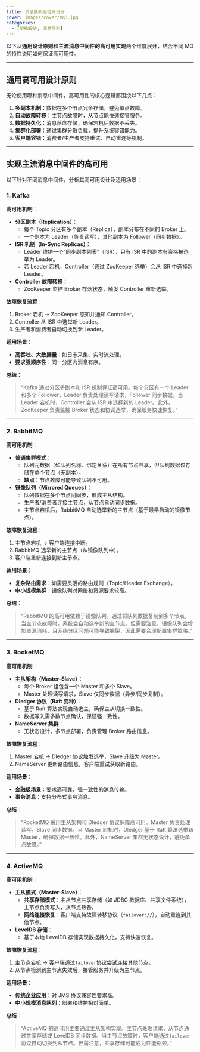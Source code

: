 ```yaml
---
title: 消息队列高可用设计
cover: images/cover/mq3.jpg
categories:
  - [架构设计, 消息队列]
---
```


以下从**通用设计原则**和**主流消息中间件的高可用实现**两个维度展开，结合不同 MQ 的特性说明如何保证高可用性。

---

## 通用高可用设计原则

无论使用哪种消息中间件，高可用性的核心逻辑都围绕以下几点：

1. **多副本机制**：数据在多个节点冗余存储，避免单点故障。
2. **自动故障转移**：主节点故障时，从节点能快速接管服务。
3. **数据持久化**：消息落盘存储，确保宕机后数据不丢失。
4. **集群化部署**：通过集群分散负载，提升系统容错能力。
5. **客户端容错**：消费者/生产者支持重试、自动重连等机制。

---

## 实现主流消息中间件的高可用

以下针对不同消息中间件，分析其高可用设计及适用场景：

### 1. **Kafka**

**高可用机制**：

- **分区副本（Replication）**：
  - 每个 Topic 分区有多个副本（Replica），副本分布在不同的 Broker 上。
  - 一个副本为 Leader（负责读写），其他副本为 Follower（同步数据）。
- **ISR 机制（In-Sync Replicas）**：
  - Leader 维护一个“同步副本列表”（ISR），只有 ISR 中的副本有资格被选举为 Leader。
  - 若 Leader 宕机，Controller（通过 ZooKeeper 选举）会从 ISR 中选择新 Leader。
- **Controller 故障转移**：
  - ZooKeeper 监控 Broker 存活状态，触发 Controller 重新选举。

**故障恢复流程**：

1. Broker 宕机 → ZooKeeper 感知并通知 Controller。
2. Controller 从 ISR 中选举新 Leader。
3. 生产者和消费者自动切换到新 Leader。

**适用场景**：

- **高吞吐、大数据量**：如日志采集、实时流处理。
- **要求强顺序性**：同一分区内消息有序。

**总结**：

> “Kafka 通过分区多副本和 ISR 机制保证高可用。每个分区有一个 Leader 和多个 Follower，Leader 负责处理读写请求，Follower 同步数据。当 Leader 宕机时，Controller 会从 ISR 中选择新的 Leader。此外，ZooKeeper 负责监控 Broker 状态和协调选举，确保服务快速恢复。”

---

### 2. **RabbitMQ**

**高可用机制**：

- **普通集群模式**：
  - 队列元数据（如队列名称、绑定关系）在所有节点共享，但队列数据仅存储在单个节点（无副本）。
  - **缺点**：节点故障可能导致队列不可用。
- **镜像队列（Mirrored Queues）**：
  - 队列数据在多个节点间同步，形成主从结构。
  - 生产者/消费者连接主节点，从节点自动同步数据。
  - 主节点宕机后，RabbitMQ 自动选举新的主节点（基于最早启动的镜像节点）。

**故障恢复流程**：

1. 主节点宕机 → 客户端连接中断。
2. RabbitMQ 选举新的主节点（从镜像队列中）。
3. 客户端重新连接到新主节点。

**适用场景**：

- **复杂路由需求**：如需要灵活的路由规则（Topic/Header Exchange）。
- **中小规模集群**：镜像队列对网络和资源要求较高。

**总结**：

> “RabbitMQ 的高可用依赖于镜像队列。通过将队列数据复制到多个节点，当主节点故障时，系统会自动选举新的主节点。但需要注意，镜像队列会增加资源消耗，且网络分区问题可能导致脑裂，因此需要合理配置集群策略。”

---

### 3. **RocketMQ**

**高可用机制**：

- **主从架构（Master-Slave）**：
  - 每个 Broker 组包含一个 Master 和多个 Slave。
  - Master 处理读写请求，Slave 仅同步数据（异步/同步复制）。
- **Dledger 协议（Raft 变种）**：
  - 基于 Raft 算法实现自动选主，确保主从切换一致性。
  - 数据写入需多数节点确认，保证强一致性。
- **NameServer 集群**：
  - 无状态设计，多节点部署，负责管理 Broker 路由信息。

**故障恢复流程**：

1. Master 宕机 → Dledger 协议触发选举，Slave 升级为 Master。
2. NameServer 更新路由信息，客户端重试获取新路由。

**适用场景**：

- **金融级场景**：要求高可靠、强一致性的消息传输。
- **事务消息**：支持分布式事务消息。

**总结**：

> “RocketMQ 采用主从架构和 Dledger 协议保障高可用。Master 负责处理读写，Slave 同步数据。当 Master 宕机时，Dledger 基于 Raft 算法选举新 Master，确保数据一致性。此外，NameServer 集群无状态设计，避免单点故障。”

---

### 4. **ActiveMQ**

**高可用机制**：

- **主从模式（Master-Slave）**：
  - **共享存储模式**：主从节点共享存储（如 JDBC 数据库、共享文件系统），主节点负责写入，从节点热备。
  - **网络连接恢复**：客户端支持故障转移协议（`failover://`），自动重连到其他节点。
- **LevelDB 存储**：
  - 基于本地 LevelDB 存储实现数据持久化，支持快速恢复。

**故障恢复流程**：

1. 主节点宕机 → 客户端通过`failover`协议尝试连接其他节点。
2. 从节点检测到主节点失效后，接管服务并升级为主节点。

**适用场景**：

- **传统企业应用**：对 JMS 协议兼容性要求高。
- **中小规模消息队列**：部署和维护相对简单。

**总结**：

> “ActiveMQ 的高可用主要通过主从架构实现。主节点处理请求，从节点通过共享存储或 LevelDB 同步数据。当主节点故障时，客户端通过`failover`协议自动切换到从节点。但需注意，共享存储可能成为性能瓶颈。”
